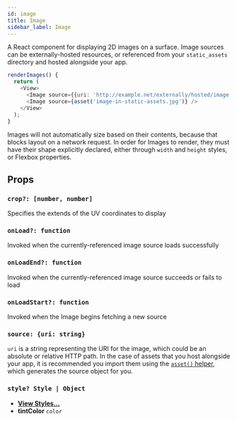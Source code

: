 ```yaml
---
id: image
title: Image
sidebar_label: Image
---
```


A React component for displaying 2D images on a surface. Image sources can be externally-hosted resources, or referenced from your `static_assets` directory and hosted alongside your app.

```js
renderImages() {
  return (
    <View>
      <Image source={{uri: 'http://example.net/externally/hosted/image.png'}} />
      <Image source={asset('image-in-static-assets.jpg')} />
    </View>
  );
}
```

Images will not automatically size based on their contents, because that blocks layout on a network request. In order for Images to render, they must have their shape explicitly declared, either through `width` and `height` styles, or Flexbox properties.

## Props

### `crop?: [number, number]`

Specifies the extends of the UV coordinates to display

### `onLoad?: function`

Invoked when the currently-referenced image source loads successfully

### `onLoadEnd?: function`

Invoked when the currently-referenced image source succeeds or fails to load

### `onLoadStart?: function`

Invoked when the Image begins fetching a new source

### `source: {uri: string}`

`uri` is a string representing the URI for the image, which could be an absolute or relative HTTP path. In the case of assets that you host alongside your app, it is recommended you import them using the [`asset()` helper](static-assets.md#referencing-static-assets), which generates the source object for you.

### `style? Style | Object`

 - **[View Styles...](view.md#style-style-object)**
 - **tintColor** `color`
